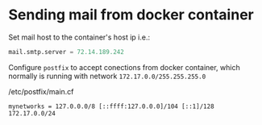 # Sending mail from docker container

Set mail host to the container's host ip i.e.:

```python
mail.smtp.server = 72.14.189.242
```

Configure `postfix` to accept conections from docker container, which normally is running with network `172.17.0.0/255.255.255.0`

/etc/postfix/main.cf
```
mynetworks = 127.0.0.0/8 [::ffff:127.0.0.0]/104 [::1]/128 172.17.0.0/24
```
